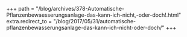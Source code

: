 +++
path = "/blog/archives/378-Automatische-Pflanzenbewaesserungsanlage-das-kann-ich-nicht,-oder-doch!.html"
extra.redirect_to = "/blog/2017/05/31/automatische-pflanzenbewasserungsanlage-das-kann-ich-nicht-oder-doch/"
+++
